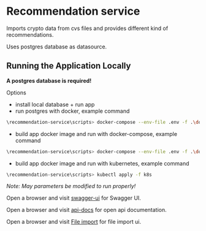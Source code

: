 # Recommendation service

Imports crypto data from cvs files and provides different kind of recommendations.

Uses postgres database as datasource.

## Running the Application Locally

**A postgres database is required!**

Options

- install local database + run app
- run postgres with docker,
  example command

```bash
\recommendation-service\scripts> docker-compose --env-file .env -f .\docker-compose-postgres.yaml up
```

- build app docker image and run with docker-compose, example command

```bash
\recommendation-service\scripts> docker-compose --env-file .env -f .\docker-compose-postgres.yaml -f .\docker-compose.yaml up
```

- build app docker image and run with kubernetes, example command

```bash
\recommendation-service\scripts> kubectl apply -f k8s
```

_Note: May parameters be modified to run properly!_

Open a browser and visit [swagger-ui](http://localhost:8080/swagger-ui/index.html) for Swagger UI.

Open a browser and visit [api-docs](http://localhost:8080/v3/api-docs) for open api documentation.

Open a browser and visit [File import](http://localhost:8080) for file import ui.
